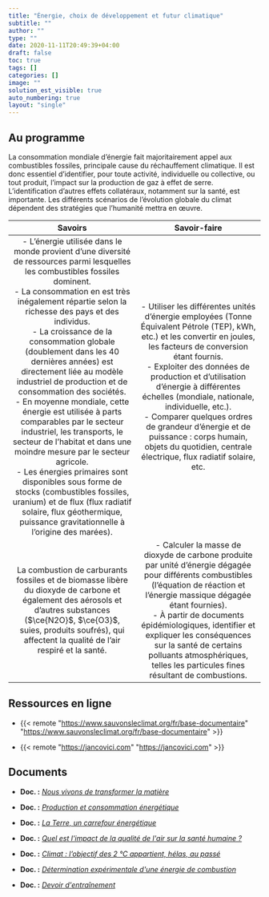 ```yaml
---
title: "Énergie, choix de développement et futur climatique"
subtitle: ""
author: ""
type: ""
date: 2020-11-11T20:49:39+04:00
draft: false
toc: true
tags: []
categories: []
image: ""
solution_est_visible: true
auto_numbering: true
layout: "single"
---
```


## Au programme

La consommation mondiale d’énergie fait majoritairement appel aux combustibles fossiles, principale cause du réchauffement climatique. Il est donc essentiel d’identifier, pour toute activité, individuelle ou collective, ou tout produit, l’impact sur la production de gaz à effet de serre. L’identification d’autres effets collatéraux, notamment sur la santé, est importante. Les différents scénarios de l’évolution globale du climat dépendent des stratégies que l’humanité mettra en œuvre.

| **Savoirs** | **Savoir-faire** |
| :---------: | :---------: |
| - L’énergie utilisée dans le monde provient d’une diversité de ressources parmi lesquelles les combustibles fossiles dominent.<br >- La consommation en est très inégalement répartie selon la richesse des pays et des individus.<br >- La croissance de la consommation globale (doublement dans les 40 dernières années) est directement liée au modèle industriel de production et de consommation des sociétés.<br >- En moyenne mondiale, cette énergie est utilisée à parts comparables par le secteur industriel, les transports, le secteur de l’habitat et dans une moindre mesure par le secteur agricole.<br >- Les énergies primaires sont disponibles sous forme de stocks (combustibles fossiles, uranium) et de flux (flux radiatif solaire, flux géothermique, puissance gravitationnelle à l’origine des marées).   |  - Utiliser les différentes unités d’énergie employées (Tonne Équivalent Pétrole (TEP), kWh, etc.) et les convertir en joules, les facteurs de conversion étant fournis.<br >- Exploiter des données de production et d’utilisation d’énergie à différentes échelles (mondiale, nationale, individuelle, etc.).<br >- Comparer quelques ordres de grandeur d’énergie et de puissance : corps humain, objets du quotidien, centrale électrique, flux radiatif solaire, etc. |
| La combustion de carburants fossiles et de biomasse libère du dioxyde de carbone et également des aérosols et d’autres substances ($\ce{N2O}$, $\ce{O3}$, suies, produits soufrés), qui affectent la qualité de l’air respiré et la santé.    |  - Calculer la masse de dioxyde de carbone produite par unité d’énergie dégagée pour différents combustibles (l’équation de réaction et l’énergie massique dégagée étant fournies).<br />- À partir de documents épidémiologiques, identifier et expliquer les conséquences sur la santé de certains polluants atmosphériques, telles les particules fines résultant de combustions.     |

## Ressources en ligne

- {{< remote "https://www.sauvonsleclimat.org/fr/base-documentaire" "https://www.sauvonsleclimat.org/fr/base-documentaire" >}}

- {{< remote "https://jancovici.com" "https://jancovici.com" >}}

## Documents

- **Doc. :** [*Nous vivons de transformer la matière*](1-transformer-la-matiere)

- **Doc. :** [*Production et consommation énergétique*](2-production-consommation-energie)

- **Doc. :** [*La Terre, un carrefour énergétique*](3-terre-carrefour-energetique)

- **Doc. :** [*Quel est l'impact de la qualité de l'air sur la santé humaine ?*](4-impact-qualite-air)

- **Doc. :** [*Climat : l’objectif des 2 °C appartient, hélas, au passé*](5-climat-rechauffement)

- **Doc. :** [*Détermination expérimentale d'une énergie de combustion*](6-energie-combustion-tp)

- **Doc. :** [*Devoir d'entraînement*](7-entrainement)
